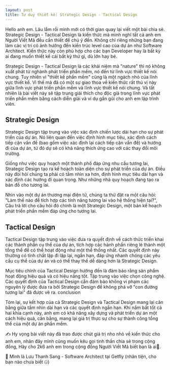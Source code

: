 ```yaml
---
layout: post
title: Tư duy thiết kế: Strategic Design - Tactical Design
---
```

Hello anh em. Lâu lắm rồi mình mới có thời gian quay lại viết một bài chia sẻ. Strategic Design - Tactical Design là kiến thức mà mình nghĩ tất cả anh em Người Viết Mã đều cần thiết để chú ý đến. Không chỉ riêng những bạn đang làm các vị trí có ảnh hướng đến kiến trúc level cao của dự án như Software Architect. Kiến thức này còn phù hợp cho các bạn Developer hay là bất kỳ ai đang muốn thiết kế cái bất kỳ thứ gì, dù lớn hay bé.

Strategic Design - Tactical Design là các khái niệm mà "nature" thì nó không xuất phát từ nghành phát triển phần mềm, nó đến từ lĩnh vực thiết kế nói chung. Tuy nhiên vì "thiết kế phần mềm" cũng là một ngách nhỏ của lĩnh vực thiết kế. Vì thế mà đã có một sự giao thoa về kiến thức rất thú vị này giữa lĩnh vực phát triển phần mềm và lĩnh vực thiết kế nói chung. Và tất nhiên là bài viết này sẽ tập trung giải thích cho độc giả trong lĩnh vực phát triển phần mềm bằng cách diễn giải và ví dụ gần gũi cho anh em lập trình viên.

## Strategic Design

Strategic Design tập trung vào việc xác định chiến lược dài hạn cho sự phát triển của dự án. Nó liên quan đến việc định hình mục tiêu, xác định cách tiếp cận vấn đề (bao gồm việc xác định lại cách tiếp cận vấn đề) và hướng đi của dự án, từ đó dự sẽ có khả năng thích ứng cao với các thay đổi môi trường.

Giống như việc quy hoạch một thành phố đáp ứng nhu cầu tương lai, Strategic Design tạo ra kế hoạch toàn diện cho sự phát triển của dự án. Điều này đòi hỏi chúng ta phải có tầm nhìn xa hơn, định hình mục tiêu dài hạn và xác định các hướng đi quan trọng. Như những nhà quy hoạch đang tạo ra bản đồ cho tương lai.

Nhìn vào một dự án thương mại điện tử, chúng ta thử đặt ra một câu hỏi: "Làm thế nào để tích hợp các tính năng tương lai vào hệ thống hiện tại?", Câu trả lời cho câu hỏi đó chính là một Strategic Design, một bản kế hoạch phát triển phần mềm đáp ứng cho tương lai.

## Tactical Design

Tactical Design tập trung vào việc đưa ra quyết định về cách thức triển khai các thành phần cụ thể của dự án, tích hợp các hành phần riêng lẻ thành một tổng thể để có thể hoạt động như một thể thống nhất. Các quyết định này thường có tính chất lặp đi lặp lại, ngắn hạn, đáp ứng nhanh chóng các yêu cầu cụ thể của dự án và có thể thay thế dễ dàng hơn là Strategic Design.

Mục tiêu chính của Tactical Design hướng đến là đảm bảo rằng sản phẩm hoạt động hiệu quả và có hiệu năng tốt. Tập trung vào việc chọn công nghệ. Các quyết định của Tactical Design cần đảm bảo không vi phạm các nguyên lý được đưa ra bởi Strategic Design để không phá vỡ "con đường tương lai" đã được vẽ ra.
conclusion

Tóm lại, sự kết hợp của cả Strategic Design và Tactical Design mang lại cân bằng giữa tầm nhìn dài hạn và các quyết định ngắn hạn. Khi nắm bắt tốt cả hai khía cạnh này, anh em có khả năng xây dựng và phát triển dự án một cách hiệu quả, cân bằng, mang lại giá trị thực sự cho sự thành công tổng thể của một dự án phần mềm.

✍️ Hy vọng bài viết này đã trao được chút giá trị nho nhỏ về kiến thức cho anh em, nhân đây mình cũng muốn kêu gọi tinh thần chia sẻ trong cộng đồng, Hãy cho 2k6 anh em trong cộng đồng Người Viết Mã biết bạn là ai🤠.

👀 Mình là Lưu Thanh Sang - Software Architect tại Getfly (nhân tiện, cho bạn nào chưa biết 🤐)
